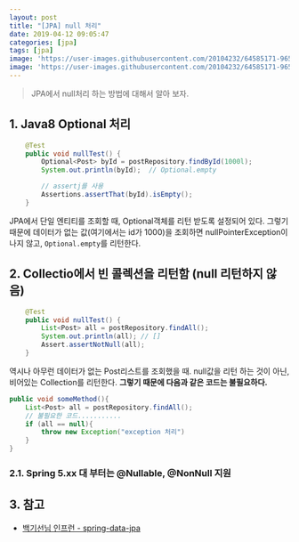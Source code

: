 ```yaml
---
layout: post
title: "[JPA] null 처리"
date: 2019-04-12 09:05:47
categories: [jpa]
tags: [jpa]
image: 'https://user-images.githubusercontent.com/20104232/64585171-96511580-d3d2-11e9-947d-8f1e98e46100.png'
image: 'https://user-images.githubusercontent.com/20104232/64585171-96511580-d3d2-11e9-947d-8f1e98e46100.png'
---
```


> JPA에서 null처리 하는 방법에 대해서 알아 보자.

## 1. Java8 Optional 처리

```java
    @Test
    public void nullTest() {
        Optional<Post> byId = postRepository.findById(1000l);
        System.out.println(byId);  // Optional.empty

        // assertj를 사용
        Assertions.assertThat(byId).isEmpty();
    }
```

JPA에서 단일 엔티티를 조회할 때, Optional객체를 리턴 받도록 설정되어 있다. 그렇기 때문에 데이터가 없는 값(여기에서는 id가 1000)을 조회하면 nullPointerException이 나지 않고, `Optional.empty`를 리턴한다.

## 2. Collectio에서 빈 콜렉션을 리턴함 (null 리턴하지 않음)

```java
    @Test
    public void nullTest() {
        List<Post> all = postRepository.findAll();
        System.out.println(all); // []
        Assert.assertNotNull(all);
    }
```

역시나 아무런 데이터가 없는 Post리스트를 조회했을 때. null값을 리턴 하는 것이 아닌, 비어있는 Collection를 리턴한다. **그렇기 때문에 다음과 같은 코드는 불필요하다.**

```java
public void someMethod(){
    List<Post> all = postRepository.findAll();
    // 불필요한 코드...........
    if (all == null){
        throw new Exception("exception 처리")
    }
}
```

### 2.1. Spring 5.xx 대 부터는 @Nullable, @NonNull 지원

## 3. 참고

- [백기선님 인프런 - spring-data-jpa](https://www.inflearn.com/course/%EC%8A%A4%ED%94%84%EB%A7%81-%EB%8D%B0%EC%9D%B4%ED%84%B0-jpa/)
